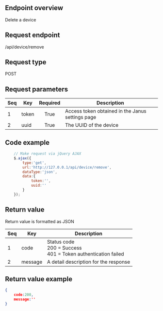 ## Endpoint overview

Delete a device

## Request endpoint

/api/device/remove

## Request type

POST

## Request parameters

Seq | Key      | Required | Description
--- | -------- | :------: | -------------------------------------------------
1   | token    | True     | Access token obtained in the Janus settings page
2   | uuid     | True     | The UUID of the device

## Code example

``` JavaScript
    // Make request via jQuery AJAX
    $.ajax({
        type:'get',
        url:'http://127.0.0.1/api/device/remove',
        dataType:'json',
        data:{
            token:'',
            uuid:''
        }
    });
```

## Return value

Return value is formatted as JSON

Seq | Key     | Description
--- | ------- | -----------------------------------------------------------------------------------------------------
1   | code    | Status code<br>200 = Success<br/>401 = Token authentication failed
2   | message | A detail description for the response

## Return value example

``` JSON
{
    code:200,
    message:''
}
```


